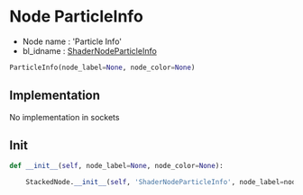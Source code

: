 # Node ParticleInfo

- Node name : 'Particle Info'
- bl_idname : [ShaderNodeParticleInfo](https://docs.blender.org/api/current/bpy.types.{bl_idname}.html)


``` python
ParticleInfo(node_label=None, node_color=None)
```
## Implementation

No implementation in sockets

## Init

``` python
def __init__(self, node_label=None, node_color=None):

    StackedNode.__init__(self, 'ShaderNodeParticleInfo', node_label=node_label, node_color=node_color)
```
